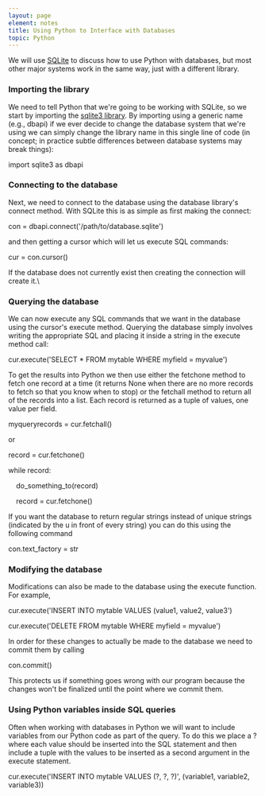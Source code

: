 ```yaml
--- 
layout: page
element: notes
title: Using Python to Interface with Databases
topic: Python
---
```


We will use [SQLite](http://sqlite.org/) to discuss how to use Python
with databases, but most other major systems work in the same way, just
with a different library.

### Importing the library

We need to tell Python that we're going to be working with SQLite, so we
start by importing the [sqlite3
library](http://docs.python.org/library/sqlite3.html). By importing
using a generic name (e.g., dbapi) if we ever decide to change the
database system that we're using we can simply change the library name
in this single line of code (in concept; in practice subtle differences
between database systems may break things):

import sqlite3 as dbapi

### Connecting to the database

Next, we need to connect to the database using the database library's
connect method. With SQLite this is as simple as first making the
connect:

con = dbapi.connect('/path/to/database.sqlite')

and then getting a cursor which will let us execute SQL commands:

cur = con.cursor()

If the database does not currently exist then creating the connection
will create it.\

### Querying the database

We can now execute any SQL commands that we want in the database using
the cursor's execute method. Querying the database simply involves
writing the appropriate SQL and placing it inside a string in the
execute method call:

cur.execute('SELECT \* FROM mytable WHERE myfield = myvalue')

To get the results into Python we then use either the fetchone method to
fetch one record at a time (it returns None when there are no more
records to fetch so that you know when to stop) or the fetchall method
to return all of the records into a list. Each record is returned as a
tuple of values, one value per field.

myqueryrecords = cur.fetchall()

or

record = cur.fetchone()

while record:

    do\_something\_to(record)

    record = cur.fetchone()

If you want the database to return regular strings instead of unique
strings (indicated by the u in front of every string) you can do this
using the following command 

con.text\_factory = str

### Modifying the database

Modifications can also be made to the database using the execute
function. For example,

cur.execute('INSERT INTO mytable VALUES (value1, value2, value3')

cur.execute('DELETE FROM mytable WHERE myfield = myvalue')

In order for these changes to actually be made to the database we need
to commit them by calling

con.commit()

This protects us if something goes wrong with our program because the
changes won't be finalized until the point where we commit them.

### Using Python variables inside SQL queries

Often when working with databases in Python we will want to include
variables from our Python code as part of the query. To do this we place
a ? where each value should be inserted into the SQL statement and then
include a tuple with the values to be inserted as a second argument in
the execute statement.

cur.execute('INSERT INTO mytable VALUES (?, ?, ?)', (variable1,
variable2, variable3))
